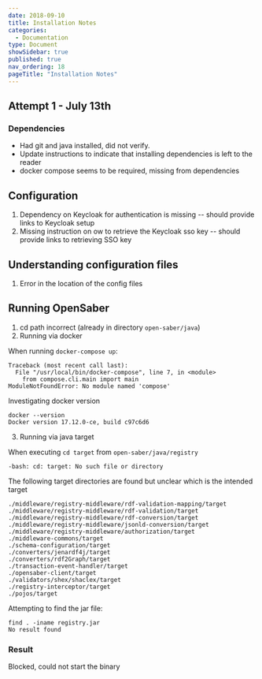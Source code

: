 ```yaml
---
date: 2018-09-10
title: Installation Notes
categories:
  - Documentation
type: Document
showSidebar: true
published: true
nav_ordering: 18
pageTitle: "Installation Notes"
---
```


## Attempt 1 - July 13th

### Dependencies

 - Had git and java installed, did not verify.
 - Update instructions to indicate that installing dependencies is left to the reader
 - docker compose seems to be required, missing from dependencies
 
## Configuration

 1. Dependency on Keycloak for authentication is missing -- should provide links to Keycloak setup 
 2. Missing instruction on ow to retrieve the Keycloak sso key -- should provide links to retrieving SSO key

## Understanding configuration files
1. Error in the location of the config files

## Running OpenSaber

1. cd path incorrect (already in directory `open-saber/java`)
2. Running via docker

When running `docker-compose up`:

    Traceback (most recent call last):
      File "/usr/local/bin/docker-compose", line 7, in <module>
        from compose.cli.main import main
    ModuleNotFoundError: No module named 'compose'

Investigating docker version

    docker --version
    Docker version 17.12.0-ce, build c97c6d6

3. Running via java target

When executing `cd target` from `open-saber/java/registry`

    -bash: cd: target: No such file or directory

The following target directories are found but unclear which is the intended target

    ./middleware/registry-middleware/rdf-validation-mapping/target
    ./middleware/registry-middleware/rdf-validation/target
    ./middleware/registry-middleware/rdf-conversion/target
    ./middleware/registry-middleware/jsonld-conversion/target
    ./middleware/registry-middleware/authorization/target
    ./middleware-commons/target
    ./schema-configuration/target
    ./converters/jenardf4j/target
    ./converters/rdf2Graph/target
    ./transaction-event-handler/target
    ./opensaber-client/target
    ./validators/shex/shaclex/target
    ./registry-interceptor/target
    ./pojos/target

Attempting to find the jar file:

    find . -iname registry.jar
    No result found


### Result

Blocked, could not start the binary
